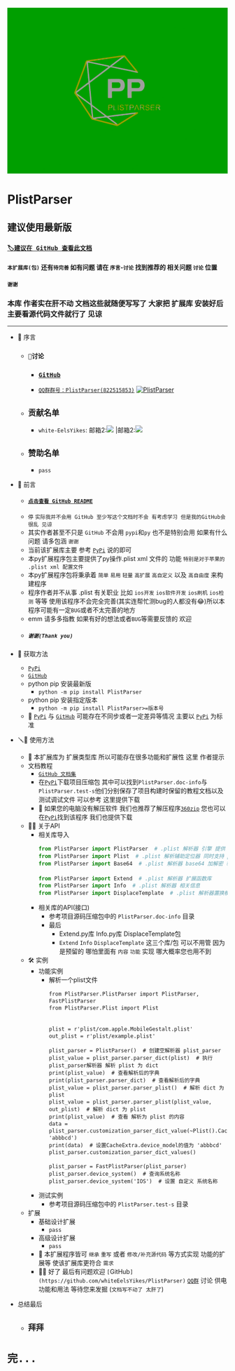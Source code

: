 

![PlistParse Log](https://github.com/whiteEelsYikes/PlistParser/blob/main/logo.png?raw=true)

# PlistParser

## 建议使用最新版

### [`🏷️建议在 GitHub 查看此文档`](https://github.com/whiteEelsYikes/PlistParser/blob/main/README.md)
#### `本扩展库(包)` 还有`待完善` 如有问题 请在 `序言`-`讨论` 找到推荐的 相关问题 `讨论` 位置
#### `谢谢`
### 本库 作者实在肝不动 文档这些就随便写写了 大家把 扩展库 安装好后 主要看源代码文件就行了 见谅
-------------------
* 🎫 序言
  * ### `📿讨论`
    * ### [`GitHub`](https://github.com/whiteEelsYikes/PlistParser)
    * [`QQ群群号：PlistParser(822515853)`](https://qm.qq.com/cgi-bin/qm/qr?k=8kVUWBck0_zVoOit738kkHSRxW9UU6Ya&jump_from=webapi&authKey=IeeWqgHhgAnLkaeJgKBQxnBG+A7gb0C3ZjKLM2/6tsDzMz2rbuieSNmMaQzI3mo+) <a target="_blank" href="https://qm.qq.com/cgi-bin/qm/qr?k=8kVUWBck0_zVoOit738kkHSRxW9UU6Ya&jump_from=webapi&authKey=IeeWqgHhgAnLkaeJgKBQxnBG+A7gb0C3ZjKLM2/6tsDzMz2rbuieSNmMaQzI3mo+"><img border="0" src="//pub.idqqimg.com/wpa/images/group.png" alt="PlistParser" title="PlistParser"></a>
  * ## `贡献名单`
      * `white-EelsYikes`: 邮箱2:<a target="_blank" href="http://mail.qq.com/cgi-bin/qm_share?t=qm_mailme&email=L1hHRltKAkpKQ1xWRkRKXG9eXgFMQEI" style="text-decoration:none;"><img src="http://rescdn.qqmail.com/zh_CN/htmledition/images/function/qm_open/ico_mailme_21.png"/></a> |邮箱2:<a target="_blank" href="http://mail.qq.com/cgi-bin/qm_share?t=qm_mailme&email=TjkmJzorYysrIg4-P2AtISM" style="text-decoration:none;"><img src="http://rescdn.qqmail.com/zh_CN/htmledition/images/function/qm_open/ico_mailme_21.png"/></a>
  * ## `赞助名单`
      * `pass`
  
* 📖 前言
  * #### [`点击查看 GitHub README`](https://github.com/whiteEelsYikes/PlistParser/blob/main/README.md)
  * `停` `实际我并不会用 GitHub 至少写这个文档时不会 有考虑学习 但是我的GitHub会很乱 见谅`
  * 其实作者甚至不只是 `GitHub` 不会用 `pypi`和`py` 也不是特别会用 如果有什么问题 请多包涵 `谢谢`
  * 当前该扩展库主要 参考 [`PyPi`](https://pypi.org/project/PlistParser/) 说的即可
  * 本py扩展程序包主要提供了py操作.plist xml 文件的 功能 `特别是对于苹果的 .plist xml 配置文件`
  * 本py扩展程序包将秉承着 `简单` `易用` `轻量` `高扩展` `高自定义` 以及 `高自由度` 来构建程序
  * 程序作者并不从事 .plist 有关职业 比如 `ios开发` `ios软件开发` `ios刷机` `ios检测` 等等 使用该程序不会完全完善(其实连帮忙测bug的人都没有😂)所以本程序可能有一定`BUG`或者不太完善的地方
  * emm 请多多指教 如果有好的想法或者`BUG`等需要反馈的 欢迎 
  * ##### `谢谢(Thank you)`

* 🫳 获取方法
  * [`PyPi`](https://pypi.org/project/PlistParser/)
  * [`GitHub`](https://github.com/whiteEelsYikes/PlistParser)
  * python pip 安装最新版
    * ``python -m pip install PlistParser``
  * python pip 安装指定版本
    * ``python -m pip install PlistParser>=版本号``
  * 🔖 [`PyPi`](https://pypi.org/project/PlistParser/) 与 [`GitHub`](https://github.com/whiteEelsYikes/PlistParser) 可能存在不同步或者一定差异等情况 主要以 [`PyPi`](https://pypi.org/project/PlistParser/) 为标准

* 🪛🔧 使用方法
  * 🔖 本扩展库为 扩展类型库 所以可能存在很多功能和扩展性 这里 作者提示 
  * 文档教程
    * [`GitHub 文档集`](https://github.com/whiteEelsYikes/PlistParser/tree/main/PlistParser.doc-info) 
    * 在[`PyPi`](https://pypi.org/project/PlistParser/)下载项目压缩包 其中可以找到`PlistParser.doc-info`与`PlistParser.test-s`他们分别保存了项目构建时保留的教程文档以及测试调试文件 可以参考 这里提供下载
    * 🔖 如果您的电脑没有解压软件 我们也推荐了解压程序[`360zip`](http://360yasuo.cn/) 您也可以在[`PyPi`](https://pypi.org/project/PlistParser/)找到该程序 我们也提供下载
  * 🧑‍💻 关于API
    * 相关库导入
      ```python
      from PlistParser import PlistParser  # .plist 解析器 引擎 提供 主要算法和解析转译支持
      from PlistParser import Plist  # .plist 解析辅助定位器 同时支持 py基本的plist文件定义
      from PlistParser import Base64  # .plist 解析器 base64 加解密 辅助库
      
      from PlistParser import Extend  # .plist 解析器 扩展函数库
      from PlistParser import Info  # .plist 解析器 相关信息
      from PlistParser import DisplaceTemplate  # .plist 解析器置换模板文件包
      ```
    * 相关库的API(接口)
      * 参考项目源码压缩包中的 `PlistParser.doc-info` 目录
      * 最后
        * Extend.py库 Info.py库 DisplaceTemplate包
        * `Extend` `Info` `DisplaceTemplate` 这三个库/包 可以不用管 因为是预留的 哪怕里面有 `内容` `功能` 实现 哪大概率您也用不到
  * 🛠️ 实例
    * 功能实例
      * 解析一个plist文件
        ```pythoon
        from PlistParser.PlistParser import PlistParser, FastPlistParser
        from PlistParser.Plist import Plist
        
        
        plist = r'plist/com.apple.MobileGestalt.plist'
        out_plist = r'plist/example.plist'
        
        plist_parser = PlistParser()  # 创建空解析器 plist_parser
        plist_value = plist_parser.parser_dict(plist)  # 执行plist_parser解析器 解析 plist 为 dict
        print(plist_value)  # 查看解析后的字典
        print(plist_parser.parser_dict)  # 查看解析后的字典
        plist_value = plist_parser.parser_plist()  # 解析 dict 为 plist
        plist_value = plist_parser.parser_plist(plist_value, out_plist)  # 解析 dict 为 plist
        print(plist_value)  # 查看 解析为 plist 的内容
        data = plist_parser.customization_parser_dict_value(~Plist().CacheExtra.device_model, 'abbbcd')
        print(data)  # 设置CacheExtra.device_model的值为 'abbbcd'
        plist_parser.customization_parser_dict_values()
        
        plist_parser = FastPlistParser(plist_parser)
        plist_parser.device_system()  # 查询系统名称
        plist_parser.device_system('IOS')  # 设置 自定义 系统名称
        ```
    * 测试实例
      * 参考项目源码压缩包中的 `PlistParser.test-s` 目录
  * 扩展
    * 基础设计扩展
      * `pass`
    * 高级设计扩展
      * `pass`
    * 🔖 本扩展程序皆可 `继承` `重写` 或者 `修改/补充源代码` 等方式实现 功能的扩展等 使该扩展库更符合 `需求`
    * 🔖🔖 好了 最后有问题欢迎 `[`GitHub`](https://github.com/whiteEelsYikes/PlistParser)` [`QQ群`](https://qm.qq.com/cgi-bin/qm/qr?k=8kVUWBck0_zVoOit738kkHSRxW9UU6Ya&jump_from=webapi&authKey=IeeWqgHhgAnLkaeJgKBQxnBG+A7gb0C3ZjKLM2/6tsDzMz2rbuieSNmMaQzI3mo+) 讨论 供电功能和用法  等待您来发掘 (`文档写不动了 太肝了`)  

* 总结最后
  * ## `拜拜`

# `完...`



